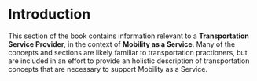 # Introduction

This section of the book contains information relevant to a **Transportation Service Provider**, in the context of **Mobility as a Service**. Many of the concepts and sections are likely familiar to transportation practioners, but are included in an effort to provide an holistic description of transportation concepts that are necessary to support Mobility as a Service.

